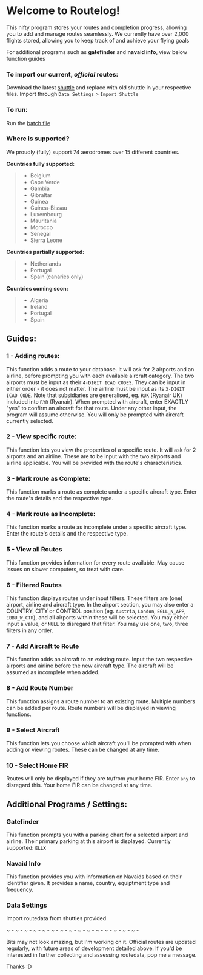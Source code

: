 # Welcome to Routelog!

This nifty program stores your routes and completion progress, allowing you to add and manage routes seamlessly.
We currently have over 2,000 flights stored, allowing you to keep track of and achieve your flying goals

For additional programs such as **gatefinder** and **navaid info**, view below function guides

### To import our current, *official* routes:
Download the latest [shuttle](https://github.com/PineappleCrazy/Routelog/blob/main/localdata/shuttle.txt) and replace with old shuttle in your respective files. Import through `Data Settings` > `Import Shuttle` 


### To run:
Run the [batch file](https://github.com/PineappleCrazy/Routelog/blob/main/_routelog.bat)


### Where is supported?
We proudly (fully) support 74 aerodromes over 15 different countries.

**Countries fully supported:**
> + Belgium
> + Cape Verde
> + Gambia
> + Gibraltar
> + Guinea
> + Guinea-Bissau
> + Luxembourg
> + Mauritania
> + Morocco
> + Senegal
> + Sierra Leone
> 
**Countries partially supported:**
> + Netherlands
> + Portugal
> + Spain (canaries only)

**Countries coming soon:**
> + Algeria
> + Ireland
> + Portugal
> + Spain


## Guides:

### 1 - Adding routes:
This function adds a route to your database. It will ask for 2 airports and an airline, before prompting you with each available aircraft category.
The two airports must be input as their `4-DIGIT ICAO CODES`. They can be input in either order - it does not matter.
The airline must be input as its `3-DIGIT ICAO CODE`. Note that subsidiaries are generalised, eg. `RUK` (Ryanair UK) included into `RYR` (Ryanair).
When prompted with aircraft, enter EXACTLY "yes" to confirm an aircraft for that route. Under any other input, the program will assume otherwise. You will only be prompted with aircraft currently selected.

### 2 - View specific route:
This function lets you view the properties of a specific route. It will ask for 2 airports and an airline. These are to be input with the two airports and airline applicable. You will be provided with the route's characteristics.

### 3 - Mark route as Complete:
This function marks a route as complete under a specific aircraft type. Enter the route's details and the respective type.

### 4 - Mark route as Incomplete:
This function marks a route as incomplete under a specific aircraft type. Enter the route's details and the respective type.

### 5 - View all Routes
This function provides information for every route available. May cause issues on slower computers, so treat with care.

### 6 - Filtered Routes
This function displays routes under input filters. These filters are (one) airport, airline and aircraft type.
In the airport section, you may also enter a COUNTRY, CITY or CONTROL position (eg. `Austria`, `London`, `EGLL_N_APP`, `EBBU_W_CTR`), and all airports within these will be selected.
You may either input a value, or `NULL` to disregard that filter. You may use one, two, three filters in any order.

### 7 - Add Aircraft to Route
This function adds an aircraft to an existing route.
Input the two respective airports and airline before the new aircraft type. The aircraft will be assumed as incomplete when added.

### 8 - Add Route Number
This function assigns a route number to an existing route. Multiple numbers can be added per route. Route numbers will be displayed in viewing functions.

### 9 - Select Aircraft
This function lets you choose which aircraft you'll be prompted with when adding or viewing routes. These can be changed at any time.

### 10 - Select Home FIR
Routes will only be displayed if they are to/from your home FIR. Enter `any` to disregard this. Your home FIR can be changed at any time.

## Additional Programs / Settings:

### Gatefinder
This function prompts you with a parking chart for a selected airport and airline. Their primary parking at this airport is displayed.
Currently supported:   `ELLX`

### Navaid Info
This function provides you with information on Navaids based on their identifier given. It provides a name, country, equiptment type and frequency.

### Data Settings
Import routedata from shuttles provided

~ - ~ - ~ - ~ - ~ - ~ - ~ - ~ - ~ - ~ - ~ - ~ - ~ - ~ - ~ - 

Bits may not look amazing, but I'm working on it. Official routes are updated regularly, with future areas of development detailed above. If you'd be interested in further collecting and assessing routedata, pop me a message.

Thanks :D